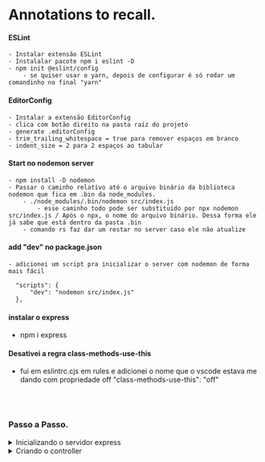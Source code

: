 # Annotations to recall.


#### ESLint
    - Instalar extensão ESLint
    - Instalalar pacote npm i eslint -D
    - npm init @eslint/config
        - se quiser usar o yarn, depois de configurar é só rodar um comandinho no final "yarn"

#### EditorConfig
    - Instalar a extensão EditorConfig
    - clica com botão direito na pasta raíz do projeto
    - generate .editorConfig
    - trim_trailing_whitespace = true para remover espaços em branco
    - indent_size = 2 para 2 espaços ao tabular

#### Start no nodemon server
    - npm install -D nodemon
    - Passar o caminho relativo até o arquivo binário da biblioteca nodemon que fica em .bin da node_modules.
        - ./node_modules/.bin/nodemon src/index.js
            - esse caminho todo pode ser substituido por npx nodemon src/index.js / Após o npx, o nome do arquivo binário. Dessa forma ele já sabe que está dentro da pasta .bin
        - comando rs faz dar um restar no server caso ele não atualize

#### add "dev" no package.json
    - adicionei um script pra inicializar o server com nodemon de forma mais fácil
  ```
    "scripts": {
        "dev": "nodemon src/index.js"
    },
  ```

#### instalar o express
  - npm i express

#### Desativei a regra class-methods-use-this
  - fui em eslintrc.cjs em rules e adicionei o nome que o vscode estava me dando com propriedade off "class-methods-use-this": "off"


<br><br>

### Passo a Passo.

<details>
<summary>
  Inicializando o servidor express
</summary>
- No index.js importe o express

```
  const express = require('express);
```

- Adicione uma const app que irá armazenar a instância do express.
```
  const app = express();
```

- Para adicionar uma rota, ou seja, app.MÉTODO
```
  app.get('/', (request, response) => {
    response.send('Hello World');
  });
```

- Para subir o express em uma porta é só executar
```
app.listen(3000, () => console.log('Server started at http://localhost:3000));
```
</details>

<details>
<summary>
  Criando o controller
</summary>
- Crie uma pasta chamada app
- Dentro dela uma pasta controllers
  - adicione o seu arquivo controller, no caso ContactController.js
    - Neste caso para padronizar o controller será usando Singleton Pattern e a convenção de nomeclatura

Dentro desse arquivo adicione os métodos de controle.
```
class ContactController() {
  index () {

  }

  show() {

  }

  store() {


  }

  update() {

  }

  delete() {

  }
}

module.exports = new ContactController();
```

</details>

</details>